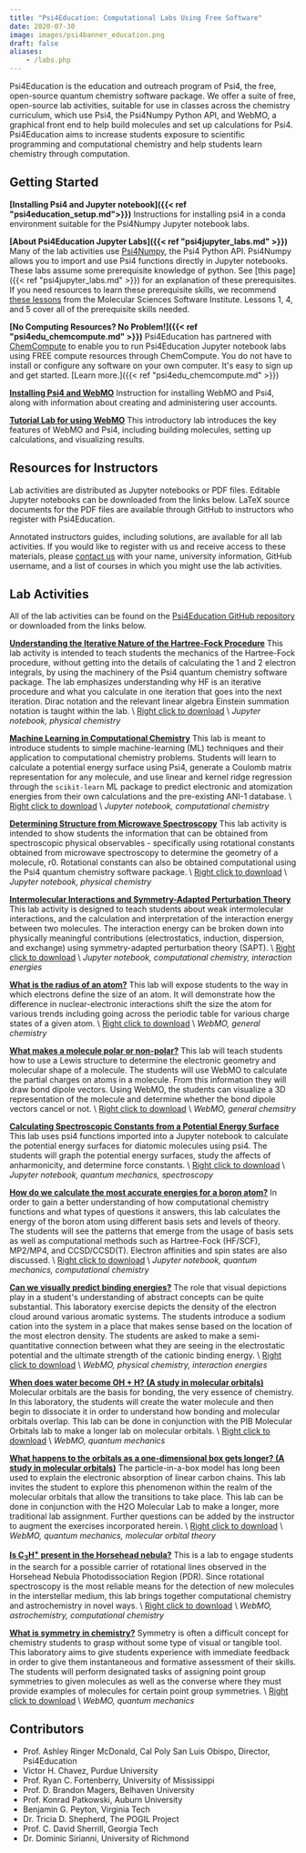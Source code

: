 ```yaml
---
title: "Psi4Education: Computational Labs Using Free Software"
date: 2020-07-30
image: images/psi4banner_education.png
draft: false
aliases:
    - /labs.php
---
```

Psi4Education is the education and outreach program of Psi4, the free, open-source quantum chemistry software package.  We offer a suite of free, open-source lab activities, suitable for use in classes across the chemistry curriculum, which use Psi4, the Psi4Numpy Python API, and WebMO, a graphical front end to help build molecules and set up calculations for Psi4.  Psi4Education aims to increase students exposure to scientific programming and computational chemistry and help students learn chemistry through computation.

## Getting Started

__[Installing Psi4 and Jupyter notebook]({{< ref "psi4education_setup.md">}})__ Instructions for installing psi4 in a conda environment suitable for the Psi4Numpy Jupyter notebook labs.

__[About Psi4Education Jupyter Labs]({{< ref "psi4jupyter_labs.md" >}})__
Many of the lab activities use [Psi4Numpy](https://github.com/psi4/psi4numpy), the Psi4 Python API.  Psi4Numpy allows you to import and use Psi4 functions directly in Jupyter notebooks.  These labs assume some prerequisite knowledge of python.  See [this page]({{< ref "psi4jupyter_labs.md" >}}) for an explanation of these prerequisites.  If you need resources to learn these prerequisite skills, we recommend [these lessons](https://education.molssi.org/python_scripting_cms/) from the Molecular Sciences Software Institute.  Lessons 1, 4, and 5 cover all of the prerequisite skills needed.

__[No Computing Resources? No Problem!]({{< ref "psi4edu_chemcompute.md" >}})__ Psi4Education has partnered with [ChemCompute](https://chemcompute.org/) to enable you to run Psi4Education Jupyter notebook labs using FREE compute resources through ChemCompute.  You do not have to install or configure any software on your own computer. It's easy to sign up and get started. [Learn more.]({{< ref "psi4edu_chemcompute.md" >}})

__[Installing Psi4 and WebMO](https://github.com/Psi4Education/psi4education/blob/master/labs/Getting_Started/WebMO_setup.pdf)__
Instruction for installing WebMO and Psi4, along with information about creating and administering user accounts.

__[Tutorial Lab for using WebMO](https://github.com/Psi4Education/psi4education/blob/master/labs/Getting_Started/tutorial_student.pdf)__
This introductory lab introduces the key features of WebMO and Psi4, including building molecules, setting up calculations, and visualizing results.

## Resources for Instructors
Lab activities are distributed as Jupyter notebooks or PDF files.  Editable Jupyter notebooks can be downloaded from the links below.  LaTeX source documents for the PDF files are available through GitHub to instructors who register with Psi4Education.

Annotated instructors guides, including solutions, are available for all lab activities. If you would like to register with us and receive access to these materials, please [contact us](mailto:armcdona@calpoly.edu?subject=Psi4Education) with your name, university information, GitHub username, and a list of courses in which you might use the lab activities.

## Lab Activities

All of the lab activities can be found on the [Psi4Education GitHub repository](https://github.com/Psi4Education/psi4education) or downloaded from the links below.

__[Understanding the Iterative Nature of the Hartree-Fock Procedure](https://github.com/Psi4Education/psi4education/blob/master/labs/Hartree_Fock/HF_student.ipynb)__ This lab activity is intended to teach students the mechanics of the Hartree-Fock procedure, without getting into the details of calculating the 1 and 2 electron integrals, by using the machinery of the Psi4 quantum chemistry software package. The lab emphasizes understanding why HF is an iterative procedure and what you calculate in one iteration that goes into the next iteration. Dirac notation and the relevant linear algebra Einstein summation notation is taught within the lab.  \\
[Right click to download](https://raw.githubusercontent.com/Psi4Education/psi4education/master/labs/Hartree_Fock/HF_student.ipynb) \\
*Jupyter notebook, physical chemistry*

__[Machine Learning in Computational Chemistry](https://github.com/Psi4Education/psi4education/blob/master/labs/Machine_Learning/Machine_Learning_Student.ipynb)__ This lab is meant to introduce students to simple machine-learning (ML) techniques and their application to computational chemistry problems. Students will learn to calculate a potential energy surface using Psi4, generate a Coulomb matrix representation for any molecule, and use linear and kernel ridge regression through the `scikit-learn` ML package to predict electronic and atomization energies from their own calculations and the pre-existing ANI-1 database. \\
[Right click to download](https://raw.githubusercontent.com/Psi4Education/psi4education/master/labs/Machine_Learning/Machine_Learning_Student.ipynb) \\
*Jupyter notebook, computational chemistry*

__[Determining Structure from Microwave Spectroscopy](https://github.com/Psi4Education/psi4education/blob/master/labs/Microwave_Spectroscopy/Microwave_Spectroscopy_student.ipynb)__ This lab activity is intended to show students the information that can be obtained from spectroscopic physical observables - specifically using rotational constants obtained from microwave spectroscopy to determine the geometry of a molecule, r0. Rotational constants can also be obtained computational using the Psi4 quantum chemistry software package. \\
[Right click to download](https://raw.githubusercontent.com/Psi4Education/psi4education/master/labs/Microwave_Spectroscopy/Microwave_Spectroscopy_student.ipynb) \\
*Jupyter notebook, physical chemistry*

__[Intermolecular Interactions and Symmetry-Adapted Perturbation Theory](https://github.com/Psi4Education/psi4education/blob/master/labs/Symmetry_Adapted_Perturbation_Theory/sapt0_student.ipynb)__ This lab activity is designed to teach students about weak intermolecular interactions, and the calculation and interpretation of the interaction energy between two molecules. The interaction energy can be broken down into physically meaningful contributions (electrostatics, induction, dispersion, and exchange) using symmetry-adapted perturbation theory (SAPT). \\
[Right click to download](https://raw.githubusercontent.com/Psi4Education/psi4education/master/labs/Symmetry_Adapted_Perturbation_Theory/sapt0_student.ipynb) \\
*Jupyter notebook, computational chemistry, interaction energies*

__[What is the radius of an atom?](https://github.com/Psi4Education/psi4education/blob/master/labs/Atomic_radius/Atom_radius_student.pdf)__
This lab will expose students to the way in which electrons define the size of an atom. It will demonstrate how the difference in nuclear-electronic interactions shift the size the atom for various trends including going across the periodic table for various charge states of a given atom. \\
[Right click to download](https://github.com/Psi4Education/psi4education/raw/master/labs/Atomic_radius/Atom_radius_student.pdf) \\
*WebMO, general chemistry*

__[What makes a molecule polar or non-polar?](https://github.com/Psi4Education/psi4education/blob/master/labs/Polarity/Polar_student.pdf)__
This lab will teach students how to use a Lewis structure to determine the electronic geometry and molecular shape of a molecule.  The students will use WebMO to calculate the partial charges on atoms in a molecule.  From this information they will draw bond dipole vectors.  Using WebMO, the students can visualize a 3D representation of the molecule and determine whether the bond dipole vectors cancel or not. \\
[Right click to download](https://github.com/Psi4Education/psi4education/raw/master/labs/Polarity/Polar_student.pdf) \\
*WebMO, general chemsitry*

__[Calculating Spectroscopic Constants from a Potential Energy Surface](https://github.com/Psi4Education/psi4education/blob/master/labs/spectroscopic_constants/spectroscopic_constants_student.ipynb)__ This lab uses psi4 functions imported into a Jupyter notebook to calculate the potential energy surfaces for diatomic molecules using psi4.  The students will graph the potential energy surfaces, study the affects of anharmonicity, and determine force constants. \\
[Right click to download](https://raw.githubusercontent.com/Psi4Education/psi4education/master/labs/spectroscopic_constants/spectroscopic_constants_student.ipynb) \\
*Jupyter notebook, quantum mechanics, spectroscopy*

__[How do we calculate the most accurate energies for a boron atom?](https://github.com/Psi4Education/psi4education/blob/master/labs/Basis_Sets/Basis_Sets_student.ipynb)__
In order to gain a better understanding of how computational chemistry functions and what types of questions it answers, this lab calculates the energy of the boron atom using different basis sets and levels of theory. The students will see the patterns that emerge from the usage of basis sets as well as computational methods such as Hartree-Fock (HF/SCF), MP2/MP4, and CCSD/CCSD(T). Electron affinities and spin states are also discussed. \\
[Right click to download](https://raw.githubusercontent.com/Psi4Education/psi4education/master/labs/Basis_Sets/Basis_Sets_student.ipynb) \\
*Jupyter notebook, quantum mechanics, computational chemistry*

__[Can we visually predict binding energies?](https://github.com/Psi4Education/psi4education/blob/master/labs/CationPi/CationPi_student.pdf)__
The role that visual depictions play in a student's understanding of abstract concepts can be quite substantial. This laboratory exercise depicts the density of the electron cloud around various aromatic systems. The students introduce a sodium cation into the system in a place that makes sense based on the location of the most electron density. The students are asked to make a semi-quantitative connection between what they are seeing in the electrostatic potential and the ultimate strength of the cationic binding energy. \\
[Right click to download](https://github.com/Psi4Education/psi4education/raw/master/labs/CationPi/CationPi_student.pdf) \\
*WebMO, physical chemistry, interaction energies*

__[When does water become OH + H? (A study in molecular orbitals)](https://github.com/Psi4Education/psi4education/blob/master/labs/water_MO/waterMO_student.pdf)__
Molecular orbitals are the basis for bonding, the very essence of chemistry. In this laboratory, the students will create the water molecule and then begin to dissociate it in order to understand how bonding and molecular orbitals overlap. This lab can be done in conjunction with the PIB Molecular Orbitals lab to make a longer lab on molecular orbitals. \\
[Right click to download](https://github.com/Psi4Education/psi4education/raw/master/labs/water_MO/waterMO_student.pdf) \\
*WebMO, quantum mechanics*

__[What happens to the orbitals as a one-dimensional box gets longer? (A study in molecular orbitals)](https://github.com/Psi4Education/psi4education/blob/master/labs/PIB/Box1D_student.pdf)__
The particle-in-a-box model has long been used to explain the electronic absorption of linear carbon chains. This lab invites the student to explore this phenomenon within the realm of the molecular orbitals that allow the transitions to take place. This lab can be done in conjunction with the H2O Molecular Lab to make a longer, more traditional lab assignment. Further questions can be added by the instructor to augment the exercises incorporated herein. \\
[Right click to download](https://github.com/Psi4Education/psi4education/raw/master/labs/PIB/Box1D_student.pdf) \\
*WebMO, quantum mechanics, molecular orbital theory*

__[Is C<sub>3</sub>H<sup>+</sup> present in the Horsehead nebula?](https://github.com/Psi4Education/psi4education/blob/master/labs/Astrochem/CH3Spec_student.pdf)__
This is a lab to engage students in the search for a possible carrier of rotational lines observed in the Horsehead Nebula Photodissociation Region (PDR). Since rotational spectroscopy is the most reliable means for the detection of new molecules in the interstellar medium, this lab brings together computational chemistry and astrochemistry in novel ways. \\
[Right click to download](https://github.com/Psi4Education/psi4education/raw/master/labs/Astrochem/CH3Spec_student.pdf) \\
*WebMO, astrochemistry, computational chemistry*

__[What is symmetry in chemistry?](https://github.com/Psi4Education/psi4education/blob/master/labs/Symmetry/Symmetry_student.pdf)__
Symmetry is often a difficult concept for chemistry students to grasp without some type of visual or tangible tool. This laboratory aims to give students experience with immediate feedback in order to give them instantaneous and formative assessment of their skills. The students will perform designated tasks of assigning point group symmetries to given molecules as well as the converse where they must provide examples of molecules for certain point group symmetries. \\
[Right click to download](https://github.com/Psi4Education/psi4education/raw/master/labs/Symmetry/Symmetry_student.pdf) \\
*WebMO, quantum mechanics*

## Contributors

* Prof. Ashley Ringer McDonald, Cal Poly San Luis Obispo, Director, Psi4Education
* Victor H. Chavez, Purdue University
* Prof. Ryan C. Fortenberry, University of Mississippi
* Prof. D. Brandon Magers, Belhaven University
* Prof. Konrad Patkowski, Auburn University
* Benjamin G. Peyton, Virginia Tech
* Dr. Tricia D. Shepherd, The POGIL Project
* Prof. C. David Sherrill, Georgia Tech
* Dr. Dominic Sirianni, University of Richmond
